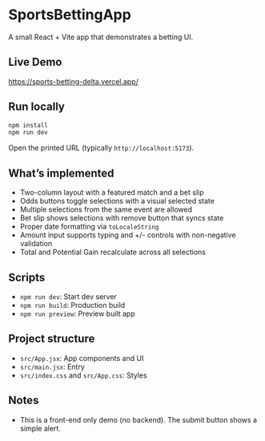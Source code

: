 # SportsBettingApp

A small React + Vite app that demonstrates a betting UI.

## Live Demo
https://sports-betting-delta.vercel.app/

## Run locally

```bash
npm install
npm run dev
```

Open the printed URL (typically `http://localhost:5173`).

## What’s implemented

- Two-column layout with a featured match and a bet slip
- Odds buttons toggle selections with a visual selected state
- Multiple selections from the same event are allowed
- Bet slip shows selections with remove button that syncs state
- Proper date formatting via `toLocaleString`
- Amount input supports typing and +/- controls with non-negative validation
- Total and Potential Gain recalculate across all selections

## Scripts

- `npm run dev`: Start dev server
- `npm run build`: Production build
- `npm run preview`: Preview built app

## Project structure

- `src/App.jsx`: App components and UI
- `src/main.jsx`: Entry
- `src/index.css` and `src/App.css`: Styles

## Notes

- This is a front-end only demo (no backend). The submit button shows a simple alert.
